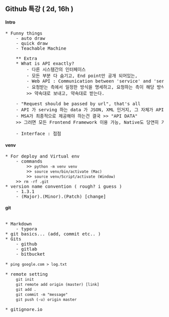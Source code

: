 ## Github 특강 ( 2d, 16h )


#### Intro
<pre>
* Funny things 
    - auto draw
    - quick draw
    - Teachable Machine
    
    ** Extra
    * What is API exactly?
        - 다른 시스템간의 인터페이스
        - 모든 부분 다 숨기고, End point만 공개 되어있는, 
        - Web API : Communication between 'service' and 'service'
        - 요청받는 측에서 일정한 방식을 명세하고, 요청하는 측이 해당 방식대로 요청을 하면 되는,
        >> 약속대로 보내고, 약속대로 받는다.
    
    - "Request should be passed by url", that's all
    - API 가 serving 하는 data 가 JSON, XML 인거지, 그 자체가 API 인건 아님!
    - MSA가 최종적으로 제공해야 하는건 결국 >> "API DATA"
    >> 그러면 모든 Frontend Framework 이용 가능, Native도 당연히 가능

    - Interface : 접점
</pre>

#### venv
<pre>
* For deploy and Virtual env
    - commands
        >> <code>python -m venv venv</code>
        >> <code>source venv/bin/activate (Mac)</code>
        >> <code>source venv/Script/activate (Window)</code>
    >> <code>rm -rf .git</code>
* version name convention ( rough? i guess )
    - 1.3.1
    - (Major).(Minor).(Patch) [change]
</pre>


#### git

<pre>

* Markdown
    - typora
* git basics... (add, commit etc.. )
* Gits
    - github
    - gitlab
    - bitbucket

* <code>ping google.com > log.txt</code>

* remote setting
    <code>git init</code>
    <code>git remote add origin (master) [link]</code>
    <code>git add .</code>
    <code>git commit -m "message"</code>
    <code>git push (-u) origin master</code>

* gitignore.io

</pre>